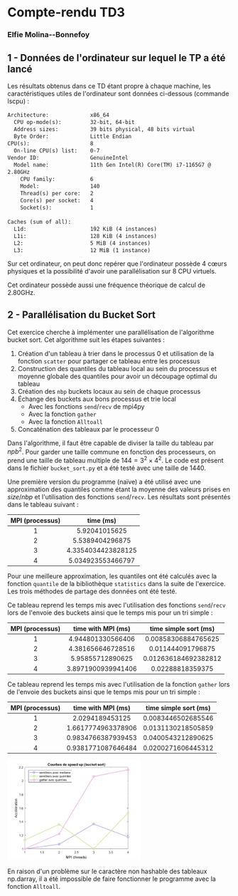 # Compte-rendu TD3
### Elfie Molina--Bonnefoy

##  1 - Données de l'ordinateur sur lequel le TP a été lancé

Les résultats obtenus dans ce TD étant propre à chaque machine, les caractéristiques utiles de l'ordinateur sont données ci-dessous (commande lscpu) :
```
Architecture:             x86_64
  CPU op-mode(s):         32-bit, 64-bit
  Address sizes:          39 bits physical, 48 bits virtual
  Byte Order:             Little Endian
CPU(s):                   8
  On-line CPU(s) list:    0-7
Vendor ID:                GenuineIntel
  Model name:             11th Gen Intel(R) Core(TM) i7-1165G7 @ 2.80GHz
    CPU family:           6
    Model:                140
    Thread(s) per core:   2
    Core(s) per socket:   4
    Socket(s):            1
    
Caches (sum of all):
  L1d:                    192 KiB (4 instances)
  L1i:                    128 KiB (4 instances)
  L2:                     5 MiB (4 instances)
  L3:                     12 MiB (1 instance)
```
Sur cet ordinateur, on peut donc repérer que l'ordinateur possède 4 cœurs physiques et la possibilité d'avoir une parallélisation sur 8 CPU virtuels. 

Cet ordinateur possède aussi une fréquence théorique de calcul de 2.80GHz.

## 2 - Parallélisation du Bucket Sort

Cet exercice cherche à implémenter une parallélisation de l'algorithme bucket sort. Cet algorithme suit les étapes suivantes :
1. Création d'un tableau à trier dans le processus 0 et utilisation de la fonction `scatter` pour partager ce tableau entre les processus
1. Construction des quantiles du tableau local au sein du processus et moyenne globale des quantiles pour avoir un découpage optimal du tableau
1. Création des `nbp` buckets locaux au sein de chaque processus
1. Échange des buckets aux bons processus et trie local
    - Avec les fonctions `send`/`recv` de mpi4py
    - Avec la fonction `gather`
    - Avec la fonction `Alltoall`
1. Concaténation des tableaux par le processeur 0

Dans l'algorithme, il faut être capable de diviser la taille du tableau par $npb^2$. Pour garder une taille commune en fonction des processeurs, on prend une taille de tableau multiple de $144 = 3^2 \times 4^2$. Le code est présent dans le fichier `bucket_sort.py` et a été testé avec une taille de 1440.

Une première version du programme (naïve) a été utilisé avec une approximation des quantiles comme étant la moyenne des valeurs prises en $size/nbp$ et l'utilisation des fonctions `send`/`recv`. Les résultats sont présentés dans le tableau suivant :

MPI (processus) | time (ms)
:--------------:|:--------:
1               | 5.92041015625
2               | 5.5389404296875
3               | 4.3354034423828125
4               | 5.034923553466797

Pour une meilleure approximation, les quantiles ont été calculés avec la fonction `quantile` de la bibliothèque `statistics` dans la suite de l'exercice. Les trois méthodes de partage des données ont été testé.

Ce tableau reprend les temps mis avec l'utilisation des fonctions `send`/`recv` lors de l'envoie des buckets ainsi que le temps mis pour un tri simple :

MPI (processus) | time with MPI (ms) | time simple sort (ms)
:--------------:|:------------------:|:-----------------:
1               | 4.944801330566406  | 0.00858306884765625
2               | 4.381656646728516  | 0.011444091796875
3               | 5.95855712890625   | 0.012636184692382812
4               | 3.8971900939941406 | 0.02288818359375

Ce tableau reprend les temps mis avec l'utilisation de la fonction `gather` lors de l'envoie des buckets ainsi que le temps mis pour un tri simple :
  
MPI (processus) | time with MPI (ms) | time simple sort (ms)
:--------------:|:------------------:|:-----------------:
1               |  2.0294189453125   | 0.0083446502685546
2               | 1.6617774963378906 | 0.0131130218505859
3               | 0.9834766387939453 | 0.0400543212890625
4               | 0.9381771087646484 | 0.0200271606445312

<img src="images/speedbucket.png" alt="Speed-up des méthodes" width="300"/>


En raison d'un problème sur le caractère non hashable des tableaux np.darray, il a été impossible de faire fonctionner le programme avec la fonction `Alltoall`.